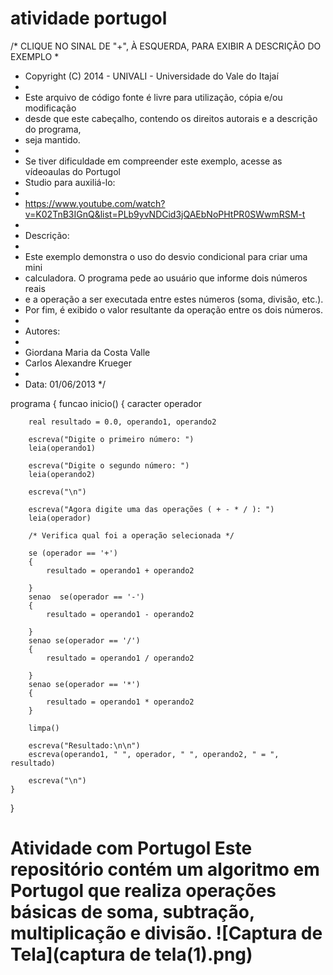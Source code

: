 # atividade portugol


/* CLIQUE NO SINAL DE "+", À ESQUERDA, PARA EXIBIR A DESCRIÇÃO DO EXEMPLO
 *  
 * Copyright (C) 2014 - UNIVALI - Universidade do Vale do Itajaí
 * 
 * Este arquivo de código fonte é livre para utilização, cópia e/ou modificação
 * desde que este cabeçalho, contendo os direitos autorais e a descrição do programa, 
 * seja mantido.
 * 
 * Se tiver dificuldade em compreender este exemplo, acesse as vídeoaulas do Portugol 
 * Studio para auxiliá-lo:
 * 
 * https://www.youtube.com/watch?v=K02TnB3IGnQ&list=PLb9yvNDCid3jQAEbNoPHtPR0SWwmRSM-t
 * 
 * Descrição:
 * 
 * 	Este exemplo demonstra o uso do desvio condicional para criar uma mini 
 * 	calculadora. O programa pede ao usuário que informe dois números reais 
 * 	e a operação a ser executada entre estes números (soma, divisão, etc.).
 *   Por fim, é exibido o valor resultante da operação entre os dois números.
 * 
 * Autores:
 * 
 * 	Giordana Maria da Costa Valle
 * 	Carlos Alexandre Krueger
 * 	
 * Data: 01/06/2013
 */ 

programa
{
	funcao inicio()
	{
		caracter operador
		
		real resultado = 0.0, operando1, operando2

		escreva("Digite o primeiro número: ")
		leia(operando1)

		escreva("Digite o segundo número: ")
		leia(operando2)

		escreva("\n")
		
		escreva("Agora digite uma das operações ( + - * / ): ")
		leia(operador)

		/* Verifica qual foi a operação selecionada */
		
		se (operador == '+')
		{
			resultado = operando1 + operando2
			
		}
		senao  se(operador == '-')
		{
			resultado = operando1 - operando2
			
		}
		senao se(operador == '/')
		{
			resultado = operando1 / operando2
			
		}
		senao se(operador == '*')
		{
			resultado = operando1 * operando2
		}	

		limpa()
		
		escreva("Resultado:\n\n")
		escreva(operando1, " ", operador, " ", operando2, " = ", resultado)
		
		escreva("\n")
	}
}

# Atividade com Portugol Este repositório contém um algoritmo em Portugol que realiza operações básicas de soma, subtração, multiplicação e divisão. ![Captura de Tela](captura de tela(1).png)
